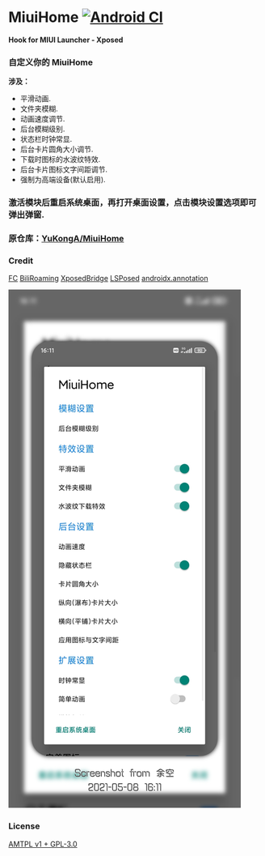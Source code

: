 # MiuiHome [![Android CI](https://github.com/1767523953/MiuiHome/actions/workflows/main.yml/badge.svg)](https://github.com/1767523953/MiuiHome/actions/workflows/main.yml)

__Hook for MIUI Launcher - Xposed__
 
### 自定义你的 MiuiHome

 __涉及：__

- 平滑动画.
- 文件夹模糊.
- 动画速度调节.
- 后台模糊级别.
- 状态栏时钟常显.
- 后台卡片圆角大小调节.
- 下载时图标的水波纹特效.
- 后台卡片图标文字间距调节.
- 强制为高端设备(默认启用).

### 激活模块后重启系统桌面，再打开桌面设置，点击模块设置选项即可弹出弹窗.

### 原仓库：[YuKongA/MiuiHome](https://github.com/YuKongA/MiuiHome)

### Credit
[FC](https://github.com/ejiaogl/FuckCoolapk)
[BiliRoaming](https://github.com/yujincheng08/BiliRoaming/blob/master/LICENSE)
[XposedBridge](https://github.com/rovo89/XposedBridge)
[LSPosed](https://github.com/LSPosed/LSPosed)
[androidx.annotation](https://android.googlesource.com/platform/frameworks/support/+/androidx-master-dev/annotation/annotation/)

![1](https://raw.githubusercontent.com/1767523953/MiuiHome/main/Screenshot/1.jpeg)

### License
[AMTPL v1 + GPL-3.0](LICENSE)
